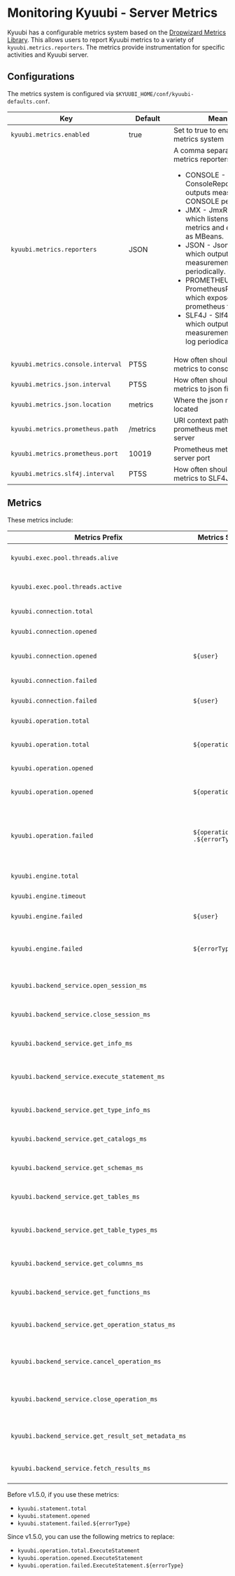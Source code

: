<!--
 - Licensed to the Apache Software Foundation (ASF) under one or more
 - contributor license agreements.  See the NOTICE file distributed with
 - this work for additional information regarding copyright ownership.
 - The ASF licenses this file to You under the Apache License, Version 2.0
 - (the "License"); you may not use this file except in compliance with
 - the License.  You may obtain a copy of the License at
 -
 -   http://www.apache.org/licenses/LICENSE-2.0
 -
 - Unless required by applicable law or agreed to in writing, software
 - distributed under the License is distributed on an "AS IS" BASIS,
 - WITHOUT WARRANTIES OR CONDITIONS OF ANY KIND, either express or implied.
 - See the License for the specific language governing permissions and
 - limitations under the License.
 -->

# Monitoring Kyuubi - Server Metrics

Kyuubi has a configurable metrics system based on the [Dropwizard Metrics Library](https://metrics.dropwizard.io/).
This allows users to report Kyuubi metrics to a variety of `kyuubi.metrics.reporters`. 
The metrics provide instrumentation for specific activities and Kyuubi server.

## Configurations

The metrics system is configured via `$KYUUBI_HOME/conf/kyuubi-defaults.conf`.

Key | Default | Meaning | Type | Since
--- | --- | --- | --- | ---
<code>kyuubi.metrics.enabled</code>|<div style='width: 65pt;word-wrap: break-word;white-space: normal'>true</div>|<div style='width: 170pt;word-wrap: break-word;white-space: normal'>Set to true to enable kyuubi metrics system</div>|<div style='width: 30pt'>boolean</div>|<div style='width: 20pt'>1.2.0</div>
<code>kyuubi.metrics.reporters</code>|<div style='width: 65pt;word-wrap: break-word;white-space: normal'>JSON</div>|<div style='width: 170pt;word-wrap: break-word;white-space: normal'>A comma separated list for all metrics reporters<ul> <li>CONSOLE - ConsoleReporter which outputs measurements to CONSOLE periodically.</li> <li>JMX - JmxReporter which listens for new metrics and exposes them as MBeans.</li>  <li>JSON - JsonReporter which outputs measurements to json file periodically.</li> <li>PROMETHEUS - PrometheusReporter which exposes metrics in prometheus format.</li> <li>SLF4J - Slf4jReporter which outputs measurements to system log periodically.</li></ul></div>|<div style='width: 30pt'>seq</div>|<div style='width: 20pt'>1.2.0</div>
<code>kyuubi.metrics.console.interval</code>|<div style='width: 65pt;word-wrap: break-word;white-space: normal'>PT5S</div>|<div style='width: 170pt;word-wrap: break-word;white-space: normal'>How often should report metrics to console</div>|<div style='width: 30pt'>duration</div>|<div style='width: 20pt'>1.2.0</div>
<code>kyuubi.metrics.json.interval</code>|<div style='width: 65pt;word-wrap: break-word;white-space: normal'>PT5S</div>|<div style='width: 170pt;word-wrap: break-word;white-space: normal'>How often should report metrics to json file</div>|<div style='width: 30pt'>duration</div>|<div style='width: 20pt'>1.2.0</div>
<code>kyuubi.metrics.json.location</code>|<div style='width: 65pt;word-wrap: break-word;white-space: normal'>metrics</div>|<div style='width: 170pt;word-wrap: break-word;white-space: normal'>Where the json metrics file located</div>|<div style='width: 30pt'>string</div>|<div style='width: 20pt'>1.2.0</div>
<code>kyuubi.metrics.prometheus.path</code>|<div style='width: 65pt;word-wrap: break-word;white-space: normal'>/metrics</div>|<div style='width: 170pt;word-wrap: break-word;white-space: normal'>URI context path of prometheus metrics HTTP server</div>|<div style='width: 30pt'>string</div>|<div style='width: 20pt'>1.2.0</div>
<code>kyuubi.metrics.prometheus.port</code>|<div style='width: 65pt;word-wrap: break-word;white-space: normal'>10019</div>|<div style='width: 170pt;word-wrap: break-word;white-space: normal'>Prometheus metrics HTTP server port</div>|<div style='width: 30pt'>int</div>|<div style='width: 20pt'>1.2.0</div>
<code>kyuubi.metrics.slf4j.interval</code>|<div style='width: 65pt;word-wrap: break-word;white-space: normal'>PT5S</div>|<div style='width: 170pt;word-wrap: break-word;white-space: normal'>How often should report metrics to SLF4J logger</div>|<div style='width: 30pt'>duration</div>|<div style='width: 20pt'>1.2.0</div>

## Metrics

These metrics include:

Metrics Prefix | Metrics Suffix | Type | Since | Description
---|---|---|---|---
<code>kyuubi.exec.pool.threads.alive</code>  | | gauge | 1.2.0 |<div style='width: 150pt;word-wrap: break-word;white-space: normal'> threads keepAlive in the backend executive thread pool</div>
<code>kyuubi.exec.pool.threads.active</code> | | gauge | 1.2.0 |<div style='width: 150pt;word-wrap: break-word;white-space: normal'> threads active in the backend executive thread pool</div>
<code>kyuubi.connection.total</code>   | | counter | 1.2.0 |<div style='width: 150pt;word-wrap: break-word;white-space: normal'>  cumulative connection count</div>
<code>kyuubi.connection.opened</code>  | | gauge | 1.2.0 |<div style='width: 150pt;word-wrap: break-word;white-space: normal'> current active connection count</div>
<code>kyuubi.connection.opened</code>  | `${user}` | counter | 1.2.0 |<div style='width: 150pt;word-wrap: break-word;white-space: normal'> current active connections count requested by a `${user}`</div>
<code>kyuubi.connection.failed</code>  | | counter | 1.2.0 |<div style='width: 150pt;word-wrap: break-word;white-space: normal'>  cumulative failed connection count</div>
<code>kyuubi.connection.failed</code>  | `${user}` | counter | 1.2.0 |<div style='width: 150pt;word-wrap: break-word;white-space: normal'> cumulative failed connections for a `${user}`</div>
<code>kyuubi.operation.total</code>    | | counter | 1.5.0 |<div style='width: 150pt;word-wrap: break-word;white-space: normal'>  cumulative opened operation count</div>
<code>kyuubi.operation.total</code>    | `${operationType}` | counter | 1.5.0 |<div style='width: 150pt;word-wrap: break-word;white-space: normal'>  cumulative opened count for the operation `${operationType}`</div>
<code>kyuubi.operation.opened</code>   | | gauge | 1.5.0 |<div style='width: 150pt;word-wrap: break-word;white-space: normal'>  current opened operation count</div>
<code>kyuubi.operation.opened</code>   | `${operationType}` | counter | 1.5.0 |<div style='width: 150pt;word-wrap: break-word;white-space: normal'>  current opened count for the operation `${operationType}`</div>
<code>kyuubi.operation.failed</code>   | `${operationType}`<br/>`.${errorType}` | counter | 1.5.0 |<div style='width: 150pt;word-wrap: break-word;white-space: normal'>  cumulative failed count for the operation `${operationType}` with a particular `${errorType}`, e.g. `execute_statement.AnalysisException`</div>
<code>kyuubi.engine.total</code>       | | counter | 1.2.0 |<div style='width: 150pt;word-wrap: break-word;white-space: normal'>  cumulative created engines</div>
<code>kyuubi.engine.timeout</code>     | | counter | 1.2.0 |<div style='width: 150pt;word-wrap: break-word;white-space: normal'>  cumulative timeout engines</div>
<code>kyuubi.engine.failed</code>      | `${user}` | counter | 1.2.0 |<div style='width: 150pt;word-wrap: break-word;white-space: normal'>  cumulative explicitly failed engine count for a `${user}`</div>
<code>kyuubi.engine.failed</code>      | `${errorType}` | counter | 1.2.0 |<div style='width: 150pt;word-wrap: break-word;white-space: normal'> cumulative explicitly failed engine count for a particular `${errorType}`, e.g. `ClassNotFoundException`</div>
<code>kyuubi.backend_service.open_session_ms</code>            | | histogram | 1.5.0 |<div style='width: 150pt;word-wrap: break-word;white-space: normal'> kyuubi backend service `openSession` method time cost histogram statistics </div>
<code>kyuubi.backend_service.close_session_ms</code>           | | histogram | 1.5.0 |<div style='width: 150pt;word-wrap: break-word;white-space: normal'> kyuubi backend service `closeSession` method time cost histogram statistics </div>
<code>kyuubi.backend_service.get_info_ms</code>                | | histogram | 1.5.0 |<div style='width: 150pt;word-wrap: break-word;white-space: normal'> kyuubi backend service `getInfo` method time cost histogram statistics </div>
<code>kyuubi.backend_service.execute_statement_ms</code>       | | histogram | 1.5.0 |<div style='width: 150pt;word-wrap: break-word;white-space: normal'> kyuubi backend service `executeStatement` method time cost histogram statistics </div>
<code>kyuubi.backend_service.get_type_info_ms</code>           | | histogram | 1.5.0 |<div style='width: 150pt;word-wrap: break-word;white-space: normal'> kyuubi backend service `getTypeInfo` method time cost histogram statistics </div>
<code>kyuubi.backend_service.get_catalogs_ms</code>            | | histogram | 1.5.0 |<div style='width: 150pt;word-wrap: break-word;white-space: normal'> kyuubi backend service `getCatalogs` method time cost histogram statistics </div>
<code>kyuubi.backend_service.get_schemas_ms</code>             | | histogram | 1.5.0 |<div style='width: 150pt;word-wrap: break-word;white-space: normal'> kyuubi backend service `getSchemas` method time cost histogram statistics </div>
<code>kyuubi.backend_service.get_tables_ms</code>              | | histogram | 1.5.0 |<div style='width: 150pt;word-wrap: break-word;white-space: normal'> kyuubi backend service `getTables` method time cost histogram statistics </div>
<code>kyuubi.backend_service.get_table_types_ms</code>         | | histogram | 1.5.0 |<div style='width: 150pt;word-wrap: break-word;white-space: normal'> kyuubi backend service `getTableTypes` method time cost histogram statistics </div>
<code>kyuubi.backend_service.get_columns_ms</code>             | | histogram | 1.5.0 |<div style='width: 150pt;word-wrap: break-word;white-space: normal'> kyuubi backend service `getColumns` method time cost histogram statistics </div>
<code>kyuubi.backend_service.get_functions_ms</code>           | | histogram | 1.5.0 |<div style='width: 150pt;word-wrap: break-word;white-space: normal'> kyuubi backend service `getFunctions` method time cost histogram statistics </div>
<code>kyuubi.backend_service.get_operation_status_ms</code>    | | histogram | 1.5.0 |<div style='width: 150pt;word-wrap: break-word;white-space: normal'> kyuubi backend service `getOperationStatus` method time cost histogram statistics </div>
<code>kyuubi.backend_service.cancel_operation_ms</code>        | | histogram | 1.5.0 |<div style='width: 150pt;word-wrap: break-word;white-space: normal'> kyuubi backend service `cancelOperation` method time cost histogram statistics </div>
<code>kyuubi.backend_service.close_operation_ms</code>         | | histogram | 1.5.0 |<div style='width: 150pt;word-wrap: break-word;white-space: normal'> kyuubi backend service `closeOperation` method time cost histogram statistics </div>
<code>kyuubi.backend_service.get_result_set_metadata_ms</code> | | histogram | 1.5.0 |<div style='width: 150pt;word-wrap: break-word;white-space: normal'> kyuubi backend service `getResultSetMetadata` method time cost histogram statistics </div>
<code>kyuubi.backend_service.fetch_results_ms</code>           | | histogram | 1.5.0 |<div style='width: 150pt;word-wrap: break-word;white-space: normal'> kyuubi backend service `fetchResults` method time cost histogram statistics </div>

Before v1.5.0, if you use these metrics:
- `kyuubi.statement.total`
- `kyuubi.statement.opened`
- `kyuubi.statement.failed.${errorType}`

Since v1.5.0, you can use the following metrics to replace:
- `kyuubi.operation.total.ExecuteStatement`
- `kyuubi.operation.opened.ExecuteStatement`
- `kyuubi.operation.failed.ExecuteStatement.${errorType}`
